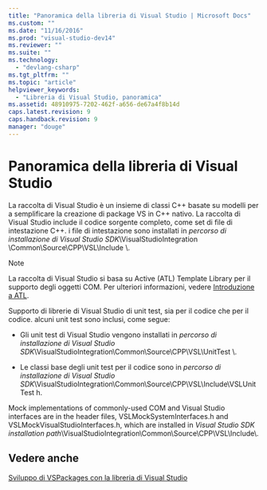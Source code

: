 ```yaml
---
title: "Panoramica della libreria di Visual Studio | Microsoft Docs"
ms.custom: ""
ms.date: "11/16/2016"
ms.prod: "visual-studio-dev14"
ms.reviewer: ""
ms.suite: ""
ms.technology: 
  - "devlang-csharp"
ms.tgt_pltfrm: ""
ms.topic: "article"
helpviewer_keywords: 
  - "Libreria di Visual Studio, panoramica"
ms.assetid: 48910975-7202-462f-a656-de67a4f8b14d
caps.latest.revision: 9
caps.handback.revision: 9
manager: "douge"
---
```

# Panoramica della libreria di Visual Studio
La raccolta di Visual Studio è un insieme di classi C\+\+ basate su modelli per a semplificare la creazione di package VS in C\+\+ nativo.  La raccolta di Visual Studio include il codice sorgente completo, come set di file di intestazione C\+\+.  i file di intestazione sono installati in *percorso di installazione di Visual Studio SDK*\\VisualStudioIntegration \\Common\\Source\\CPP\\VSL\\Include \\.  
  
> [!NOTE]
>  La raccolta di Visual Studio si basa su Active \(ATL\) Template Library per il supporto degli oggetti COM.  Per ulteriori informazioni, vedere [Introduzione a ATL](/visual-cpp/atl/introduction-to-atl).  
  
 Supporto di librerie di Visual Studio di unit test, sia per il codice che per il codice.  alcuni unit test sono inclusi, come segue:  
  
-   Gli unit test di Visual Studio vengono installati in *percorso di installazione di Visual Studio SDK*\\VisualStudioIntegration\\Common\\Source\\CPP\\VSL\\UnitTest \\.  
  
-   Le classi base degli unit test per il codice sono in *percorso di installazione di Visual Studio SDK*\\VisualStudioIntegration\\Common\\Source\\CPP\\VSL\\Include\\VSLUnitTest h.  
  
 Mock implementations of commonly\-used COM and Visual Studio interfaces are in the header files, VSLMockSystemInterfaces.h and VSLMockVisualStudioInterfaces.h, which are installed in *Visual Studio SDK installation path*\\VisualStudioIntegration\\Common\\Source\\CPP\\VSL\\Include\\.  
  
## Vedere anche  
 [Sviluppo di VSPackages con la libreria di Visual Studio](../misc/developing-vspackages-by-using-the-visual-studio-library.md)